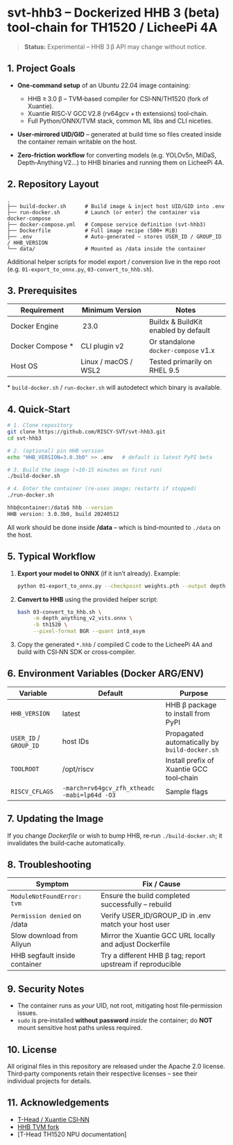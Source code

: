 # svt-hhb3 – Dockerized HHB 3 (beta) tool‑chain for TH1520 / LicheePi 4A

> **Status:** Experimental – HHB 3 β API may change without notice.

## 1. Project Goals

* **One‑command setup** of an Ubuntu 22.04 image containing:

  * HHB ≥ 3.0 β – TVM‑based compiler for CSI‑NN/TH1520 (fork of Xuantie).
  * Xuantie RISC‑V GCC V2.8 (rv64gcv + th extensions) tool‑chain.
  * Full Python/ONNX/TVM stack, common ML libs and CLI niceties.
* **User‑mirrored UID/GID** – generated at build time so files created inside the container remain writable on the host.
* **Zero‑friction workflow** for converting models (e.g. YOLOv5n, MiDaS, Depth‑Anything V2…) to HHB binaries and running them on LicheePi 4A.

## 2. Repository Layout

```
.
├── build-docker.sh      # Build image & inject host UID/GID into .env
├── run-docker.sh        # Launch (or enter) the container via docker‑compose
├── docker-compose.yml   # Compose service definition (svt-hhb3)
├── Dockerfile           # Full image recipe (500+ MiB)
├── .env                 # Auto‑generated – stores USER_ID / GROUP_ID / HHB_VERSION
└── data/                # Mounted as /data inside the container
```

Additional helper scripts for model export / conversion live in the repo root (e.g. `01-export_to_onnx.py`, `03-convert_to_hhb.sh`).

## 3. Prerequisites

| Requirement       | Minimum Version      | Notes                                |
| ----------------- | -------------------- | ------------------------------------ |
| Docker Engine     |  23.0                | Buildx & BuildKit enabled by default |
| Docker Compose \* | CLI plugin v2        | Or standalone `docker‑compose` v1.x  |
| Host OS           | Linux / macOS / WSL2 | Tested primarily on RHEL 9.5        |

\* `build-docker.sh` / `run-docker.sh` will autodetect which binary is available.

## 4. Quick‑Start

```bash
# 1. Clone repository
git clone https://github.com/RISCY-SVT/svt-hhb3.git
cd svt-hhb3

# 2. (optional) pin HHB version
echo "HHB_VERSION=3.0.3b0" >> .env   # default is latest PyPI beta

# 3. Build the image (≈10‑15 minutes on first run)
./build-docker.sh

# 4. Enter the container (re‑uses image; restarts if stopped)
./run-docker.sh

hhb@container:/data$ hhb --version
HHB version: 3.0.3b0, build 20240512
```

All work should be done inside **/data** – which is bind‑mounted to `./data` on the host.

## 5. Typical Workflow

1. **Export your model to ONNX** (if it isn’t already).  Example:

   ```bash
   python 01-export_to_onnx.py --checkpoint weights.pth --output depth_anything_v2_vits.onnx
   ```
2. **Convert to HHB** using the provided helper script:

   ```bash
   bash 03-convert_to_hhb.sh \
        -m depth_anything_v2_vits.onnx \
        -b th1520 \
        --pixel-format BGR --quant int8_asym
   ```
3. Copy the generated `*.hhb` / compiled C code to the LicheePi 4A and build with CSI‑NN SDK or cross‑compiler.

## 6. Environment Variables (Docker ARG/ENV)

| Variable               | Default                                      | Purpose                                       |
| ---------------------- | -------------------------------------------- | --------------------------------------------- |
| `HHB_VERSION`          | latest                                       | HHB β package to install from PyPI            |
| `USER_ID` / `GROUP_ID` | host IDs                                     | Propagated automatically by `build-docker.sh` |
| `TOOLROOT`             | /opt/riscv                                   | Install prefix of Xuantie GCC tool‑chain      |
| `RISCV_CFLAGS`         | `-march=rv64gcv_zfh_xtheadc -mabi=lp64d -O3` | Sample flags                                  |

## 7. Updating the Image

If you change *Dockerfile* or wish to bump HHB, re‑run `./build-docker.sh`; it invalidates the build‑cache automatically.

## 8. Troubleshooting

| Symptom                       | Fix / Cause                                                |
| ----------------------------- | ---------------------------------------------------------- |
| `ModuleNotFoundError: tvm`    | Ensure the build completed successfully – rebuild          |
| `Permission denied` on /data  | Verify USER\_ID/GROUP\_ID in .env match your host user     |
| Slow download from Aliyun     | Mirror the Xuantie GCC URL locally and adjust Dockerfile   |
| HHB segfault inside container | Try a different HHB β tag; report upstream if reproducible |

## 9. Security Notes

* The container runs as *your* UID, not root, mitigating host file‑permission issues.
* `sudo` is pre‑installed **without password** *inside* the container; do **NOT** mount sensitive host paths unless required.

## 10. License

All original files in this repository are released under the Apache 2.0 license.  Third‑party components retain their respective licenses – see their individual projects for details.

## 11. Acknowledgements

* [T-Head / Xuantie CSI‑NN](https://github.com/THead-Semi/csi-nn2)
* [HHB TVM fork](https://github.com/RISCY-SVT/tvm)
* \[T-Head TH1520 NPU documentation]
